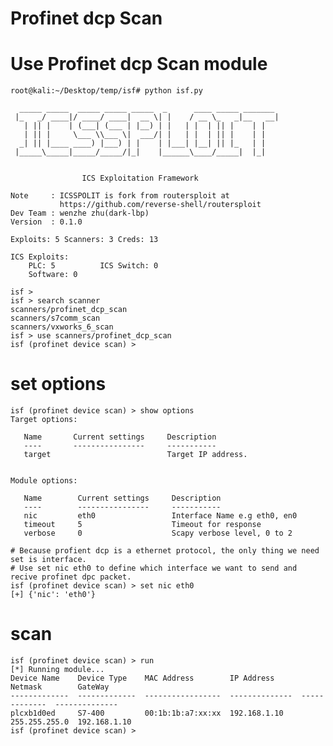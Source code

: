 # Profinet dcp Scan

# Use Profinet dcp Scan module
    root@kali:~/Desktop/temp/isf# python isf.py
    
      _____ _____  _____ _____ _____  _      ____ _____ _______
     |_   _/ ____|/ ____/ ____|  __ \| |    / __ \_   _|__   __|
       | || |    | (___| (___ | |__) | |   | |  | || |    | |
       | || |     \___ \\___ \|  ___/| |   | |  | || |    | |
      _| || |____ ____) |___) | |    | |___| |__| || |_   | |
     |_____\_____|_____/_____/|_|    |______\____/_____|  |_|
    
    
                    ICS Exploitation Framework
    
    Note     : ICSSPOLIT is fork from routersploit at
               https://github.com/reverse-shell/routersploit
    Dev Team : wenzhe zhu(dark-lbp)
    Version  : 0.1.0
    
    Exploits: 5 Scanners: 3 Creds: 13
    
    ICS Exploits:
        PLC: 5          ICS Switch: 0
        Software: 0
    
    isf >
    isf > search scanner
    scanners/profinet_dcp_scan
    scanners/s7comm_scan
    scanners/vxworks_6_scan
    isf > use scanners/profinet_dcp_scan
    isf (profinet device scan) >

    
# set options
    isf (profinet device scan) > show options
    Target options:
    
       Name       Current settings     Description
       ----       ----------------     -----------
       target                          Target IP address.
    
    
    Module options:
    
       Name        Current settings     Description
       ----        ----------------     -----------
       nic         eth0                 Interface Name e.g eth0, en0
       timeout     5                    Timeout for response
       verbose     0                    Scapy verbose level, 0 to 2
    
    # Because profient dcp is a ethernet protocol, the only thing we need set is interface.
    # Use set nic eth0 to define which interface we want to send and recive profinet dpc packet.
    isf (profinet device scan) > set nic eth0
    [+] {'nic': 'eth0'}

# scan
    isf (profinet device scan) > run
    [*] Running module...
    Device Name    Device Type    MAC Address        IP Address      Netmask        GateWay
    -------------  -------------  -----------------  --------------  -------------  --------------
    plcxb1d0ed     S7-400         00:1b:1b:a7:xx:xx  192.168.1.10  255.255.255.0  192.168.1.10
    isf (profinet device scan) >